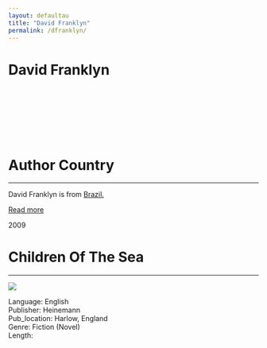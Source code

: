 ```yaml
---
layout: defaultau
title: "David Franklyn"
permalink: /dfranklyn/
---
```

<!-- partial:index.partial.html -->
<div class="content">
    <h1>David Franklyn</h1>
    <div class="quote">
        <div><img src="" class="logo"></div>
    </div>
    <div class="timeline">
        <div style="padding-bottom:100px;"></div>
        <div class="block">
            <div class="date right"><p class="right"></p></div>
            <div class="dot"></div>
            <div class="left first">
            <div class="author_country">
                <h1>Author Country</h1><hr>
          <div class="aclocation">   <p>David Franklyn is from <a href="{{ site.baseurl }}/35">Brazil.</a></p></div>
                <div class="acreadmore"><a href="#" target="_blank">Read more</a></div>
            </div>
            </div>
        </div>
        <div class="block">
            <div class="date left"><p class="left">2009</p></div>
            <div class="dot"></div>
            <div class="right hide">
                <h1>Children Of The Sea</h1><hr>
                <p><img src="https://encrypted-tbn2.gstatic.com/images?q=tbn:ANd9GcSo8cT9Ix9EAGNXZjQ5AOSb2zdRPl3NzHKZmDjKKAkjx1PKrB8O"></p>
                <p>
                Language: English<br/>
                Publisher: Heinemann<br/>
                Pub_location: Harlow, England<br/>
                Genre: Fiction (Novel)<br/>
                Length: <br/>                   </p>
            </div>
        </div>
  <!-- partial -->
<script src='https://cdnjs.cloudflare.com/ajax/libs/jquery/3.1.1/jquery.min.js'></script><script  src="{{ site.baseurl }}/assets/js/authorscript.js"></script>
